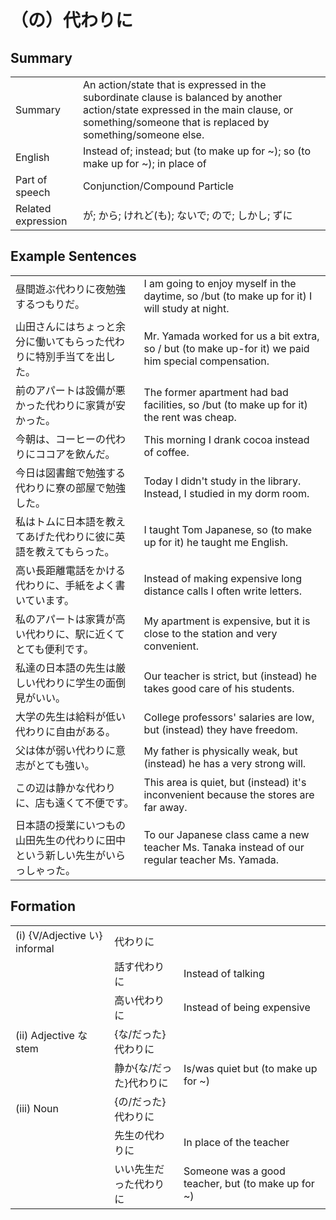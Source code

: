 # （の）代わりに

## Summary

<table><tr>   <td>Summary</td>   <td>An action/state that is expressed in the subordinate clause is balanced by another action/state expressed in the main clause, or something/someone that is replaced by something/someone else.</td></tr><tr>   <td>English</td>   <td>Instead of; instead; but (to make up for ~); so (to make up for ~); in place of</td></tr><tr>   <td>Part of speech</td>   <td>Conjunction/Compound Particle</td></tr><tr>   <td>Related expression</td>   <td>が; から; けれど(も); ないで; ので; しかし; ずに</td></tr></table>

## Example Sentences

<table><tr>   <td>昼間遊ぶ代わりに夜勉強するつもりだ。</td>   <td>I am going to enjoy myself in the daytime, so /but (to make up for it) I will study at night.</td></tr><tr>   <td>山田さんにはちょっと余分に働いてもらった代わりに特別手当てを出した。</td>   <td>Mr. Yamada worked for us a bit extra, so / but (to make up-for it) we paid him special compensation.</td></tr><tr>   <td>前のアパートは設備が悪かった代わりに家賃が安かった。</td>   <td>The former apartment had bad facilities, so /but (to make up for it) the rent was cheap.</td></tr><tr>   <td>今朝は、コーヒーの代わりにココアを飲んだ。</td>   <td>This morning I drank cocoa instead of coffee.</td></tr><tr>   <td>今日は図書館で勉強する代わりに寮の部屋で勉強した。</td>   <td>Today I didn't study in the library. Instead, I studied in my dorm room.</td></tr><tr>   <td>私はトムに日本語を教えてあげた代わりに彼に英語を教えてもらった。</td>   <td>I taught Tom Japanese, so (to make up for it) he taught me English.</td></tr><tr>   <td>高い長距離電話をかける代わりに、手紙をよく書いています。</td>   <td>Instead of making expensive long distance calls I often write letters.</td></tr><tr>   <td>私のアパートは家賃が高い代わりに、駅に近くてとても便利です。</td>   <td>My apartment is expensive, but it is close to the station and very convenient.</td></tr><tr>   <td>私達の日本語の先生は厳しい代わりに学生の面倒見がいい。</td>   <td>Our teacher is strict, but (instead) he takes good care of his students.</td></tr><tr>   <td>大学の先生は給料が低い代わりに自由がある。</td>   <td>College professors' salaries are low, but (instead) they have freedom.</td></tr><tr>   <td>父は体が弱い代わりに意志がとても強い。</td>   <td>My father is physically weak, but (instead) he has a very strong will.</td></tr><tr>   <td>この辺は静かな代わりに、店も遠くて不便です。</td>   <td>This area is quiet, but (instead) it's inconvenient because the stores are far away.</td></tr><tr>   <td>日本語の授業にいつもの山田先生の代わりに田中という新しい先生がいらっしゃった。</td>   <td>To our Japanese class came a new teacher Ms. Tanaka instead of our regular teacher Ms. Yamada.</td></tr></table>

## Formation

<table class="table"> <tbody><tr class="tr head"> <td class="td"><span class="numbers">(i)</span> <span> <span class="bold">{V/Adjective い}    informal</span></span></td> <td class="td"><span class="concept">代わりに</span> </td> <td class="td"><span>&nbsp;</span></td> </tr> <tr class="tr"> <td class="td"><span>&nbsp;</span></td> <td class="td"><span>話す<span class="concept">代わりに</span></span> </td> <td class="td"><span>Instead of talking</span></td> </tr> <tr class="tr"> <td class="td"><span>&nbsp;</span></td> <td class="td"><span>高い<span class="concept">代わりに</span></span> </td> <td class="td"><span>Instead of being expensive</span></td> </tr> <tr class="tr head"> <td class="td"><span class="numbers">(ii)</span> <span> <span class="bold">Adjective な stem</span></span></td> <td class="td"><span>{<span class="concept">な</span>/<span class="concept">だった</span>}<span class="concept">代わりに</span></span></td> <td class="td"><span>&nbsp;</span></td> </tr> <tr class="tr"> <td class="td"><span>&nbsp;</span></td> <td class="td"><span>静か</span><span>{<span class="concept">な</span>/<span class="concept">だった</span>}<span class="concept">代わりに</span></span></td> <td class="td"><span>Is/was quiet but (to make up for ~)</span> </td> </tr> <tr class="tr head"> <td class="td"><span class="numbers">(iii)</span> <span> <span class="bold">Noun</span></span></td> <td class="td"><span>{<span class="concept">の</span>/<span class="concept">だった</span>}<span class="concept">代わりに</span></span></td> <td class="td"><span>&nbsp;</span></td> </tr> <tr class="tr"> <td class="td"><span>&nbsp;</span></td> <td class="td"><span>先生<span class="concept">の代わりに</span></span> </td> <td class="td"><span>In place of the teacher</span></td> </tr> <tr class="tr"> <td class="td"><span>&nbsp;</span></td> <td class="td"><span>いい先生<span class="concept">だった代わりに</span></span> </td> <td class="td"><span>Someone was a good teacher, but (to make up    for ~)</span> </td> </tr> </tbody></table>

